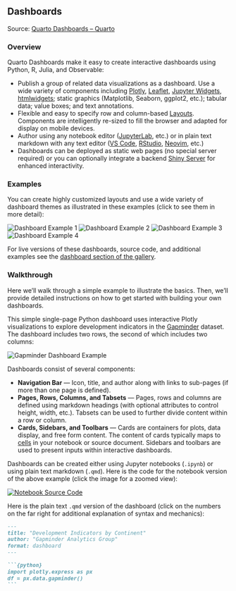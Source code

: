 ## Dashboards

Source: [Quarto Dashboards – Quarto](https://quarto.org/docs/dashboards/index.html)

### Overview

Quarto Dashboards make it easy to create interactive dashboards using Python, R, Julia, and Observable:

*   Publish a group of related data visualizations as a dashboard. Use a wide variety of components including [Plotly](https://plotly.com/), [Leaflet](https://leafletjs.com/), [Jupyter Widgets](https://ipywidgets.readthedocs.io/en/latest/), [htmlwidgets](https://www.htmlwidgets.org/); static graphics (Matplotlib, Seaborn, ggplot2, etc.); tabular data; value boxes; and text annotations.
*   Flexible and easy to specify row and column-based [Layouts](https://quarto.org/docs/dashboards/layout.html). Components are intelligently re-sized to fill the browser and adapted for display on mobile devices.
*   Author using any notebook editor ([JupyterLab](https://quarto.org/docs/tools/jupyter-lab.html), etc.) or in plain text markdown with any text editor ([VS Code](https://quarto.org/docs/tools/vscode.html), [RStudio](https://quarto.org/docs/tools/rstudio.html), [Neovim](https://quarto.org/docs/tools/neovim.html), etc.)
*   Dashboards can be deployed as static web pages (no special server required) or you can optionally integrate a backend [Shiny Server](https://posit.co/products/open-source/shiny-server/) for enhanced interactivity.

### Examples

You can create highly customized layouts and use a wide variety of dashboard themes as illustrated in these examples (click to see them in more detail):

![Dashboard Example 1](https://quarto.org/docs/dashboards/images/thumbnail-penguins.png)
![Dashboard Example 2](https://quarto.org/docs/dashboards/images/thumbnail-retirement.png)
![Dashboard Example 3](https://quarto.org/docs/dashboards/images/thumbnail-flights.png)
![Dashboard Example 4](https://quarto.org/docs/dashboards/images/thumbnail-sales.png)

For live versions of these dashboards, source code, and additional examples see the [dashboard section of the gallery](https://quarto.org/docs/gallery/#dashboards).

### Walkthrough

Here we’ll walk through a simple example to illustrate the basics. Then, we’ll provide detailed instructions on how to get started with building your own dashboards.

This simple single-page Python dashboard uses interactive Plotly visualizations to explore development indicators in the [Gapminder](https://www.gapminder.org/data/) dataset. The dashboard includes two rows, the second of which includes two columns:

![Gapminder Dashboard Example](https://quarto.org/docs/dashboards/images/gapminder-dashboard.png)

Dashboards consist of several components:

*   **Navigation Bar** — Icon, title, and author along with links to sub-pages (if more than one page is defined).
*   **Pages, Rows, Columns, and Tabsets** — Pages, rows and columns are defined using markdown headings (with optional attributes to control height, width, etc.). Tabsets can be used to further divide content within a row or column.
*   **Cards, Sidebars, and Toolbars** — Cards are containers for plots, data display, and free form content. The content of cards typically maps to [cells](https://quarto.org/docs/dashboards/data-display.html#cell-output) in your notebook or source document. Sidebars and toolbars are used to present inputs within interactive dashboards.

Dashboards can be created either using Jupyter notebooks (`.ipynb`) or using plain text markdown (`.qmd`). Here is the code for the notebook version of the above example (click the image for a zoomed view):

[![Notebook Source Code](https://quarto.org/docs/dashboards/images/gapminder-notebook.png)](https://quarto.org/docs/dashboards/images/gapminder-notebook.png)

Here is the plain text `.qmd` version of the dashboard (click on the numbers on the far right for additional explanation of syntax and mechanics):

````markdown
---
title: "Development Indicators by Continent"
author: "Gapminder Analytics Group"
format: dashboard
---

```{python}
import plotly.express as px
df = px.data.gapminder()
```


